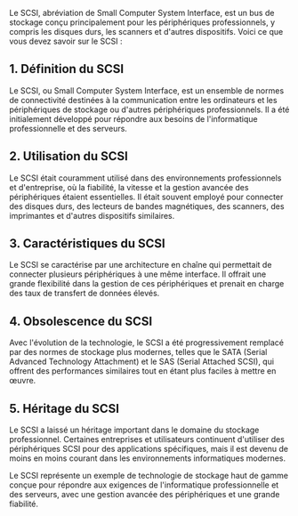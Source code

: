 
Le SCSI, abréviation de Small Computer System Interface, est un bus de stockage conçu principalement pour les périphériques professionnels, y compris les disques durs, les scanners et d'autres dispositifs. Voici ce que vous devez savoir sur le SCSI :

## **1. Définition du SCSI**

Le SCSI, ou Small Computer System Interface, est un ensemble de normes de connectivité destinées à la communication entre les ordinateurs et les périphériques de stockage ou d'autres périphériques professionnels. Il a été initialement développé pour répondre aux besoins de l'informatique professionnelle et des serveurs.

## **2. Utilisation du SCSI**

Le SCSI était couramment utilisé dans des environnements professionnels et d'entreprise, où la fiabilité, la vitesse et la gestion avancée des périphériques étaient essentielles. Il était souvent employé pour connecter des disques durs, des lecteurs de bandes magnétiques, des scanners, des imprimantes et d'autres dispositifs similaires.

## **3. Caractéristiques du SCSI**

Le SCSI se caractérise par une architecture en chaîne qui permettait de connecter plusieurs périphériques à une même interface. Il offrait une grande flexibilité dans la gestion de ces périphériques et prenait en charge des taux de transfert de données élevés.

## **4. Obsolescence du SCSI**

Avec l'évolution de la technologie, le SCSI a été progressivement remplacé par des normes de stockage plus modernes, telles que le SATA (Serial Advanced Technology Attachment) et le SAS (Serial Attached SCSI), qui offrent des performances similaires tout en étant plus faciles à mettre en œuvre.

## **5. Héritage du SCSI**

Le SCSI a laissé un héritage important dans le domaine du stockage professionnel. Certaines entreprises et utilisateurs continuent d'utiliser des périphériques SCSI pour des applications spécifiques, mais il est devenu de moins en moins courant dans les environnements informatiques modernes.

Le SCSI représente un exemple de technologie de stockage haut de gamme conçue pour répondre aux exigences de l'informatique professionnelle et des serveurs, avec une gestion avancée des périphériques et une grande fiabilité.
